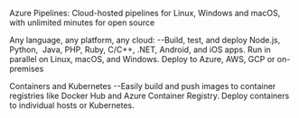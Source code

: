 Azure Pipelines:
Cloud-hosted pipelines for Linux, Windows and macOS, with unlimited minutes for open source

Any language, any platform, any cloud:
--Build, test, and deploy Node.js, Python,  Java, PHP, Ruby, C/C++, .NET, Android, and iOS apps. Run in parallel on Linux, macOS, and Windows.  Deploy to Azure, AWS, GCP or on-premises


Containers and Kubernetes
--Easily build and push images to container registries like Docker Hub and Azure Container Registry. Deploy containers to individual hosts or Kubernetes.



